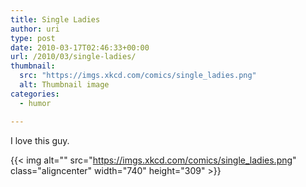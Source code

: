 ```yaml
---
title: Single Ladies
author: uri
type: post
date: 2010-03-17T02:46:33+00:00
url: /2010/03/single-ladies/
thumbnail:
  src: "https://imgs.xkcd.com/comics/single_ladies.png"
  alt: Thumbnail image
categories:
  - humor

---
```

I love this guy.

{{< img alt="" src="https://imgs.xkcd.com/comics/single_ladies.png" class="aligncenter" width="740" height="309" >}}